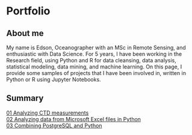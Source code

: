 # Portfolio

## About me
My name is Edson, Oceanographer with an MSc in Remote Sensing, and enthusiastic with Data Science. For 5 years, I have been working in the Research field, using Python and R for data cleansing, data analysis, statistical modeling, data mining, and machine learning. On this page, I provide some samples of projects that I have been involved in, written in Python or R using Jupyter Notebooks.

## Summary
[01 Analyzing CTD measurements](https://github.com/edsonfreirefs/Portfolio/blob/master/01%20Analyzing%20CTD%20measurements.ipynb)
<br>
[02 Analyzing data from Microsoft Excel files in Python](https://github.com/edsonfreirefs/Portfolio/blob/master/02%20Analyzing%20data%20from%20Microsoft%20Excel%20files%20in%20Python.ipynb)
<br>
[03 Combining PostgreSQL and Python](https://github.com/edsonfreirefs/Portfolio/blob/master/03%20Combining%20PostgreSQL%20and%20Python.ipynb)
